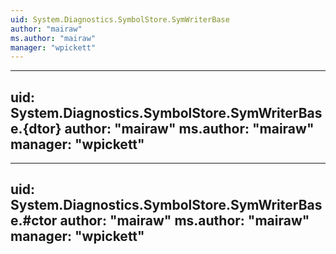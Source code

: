```yaml
---
uid: System.Diagnostics.SymbolStore.SymWriterBase
author: "mairaw"
ms.author: "mairaw"
manager: "wpickett"
---
```


---
uid: System.Diagnostics.SymbolStore.SymWriterBase.{dtor}
author: "mairaw"
ms.author: "mairaw"
manager: "wpickett"
---

---
uid: System.Diagnostics.SymbolStore.SymWriterBase.#ctor
author: "mairaw"
ms.author: "mairaw"
manager: "wpickett"
---
